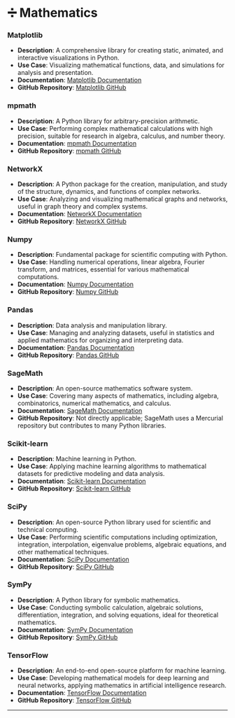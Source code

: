 # ➗ Mathematics

### Matplotlib

* **Description**: A comprehensive library for creating static, animated, and interactive visualizations in Python.
* **Use Case**: Visualizing mathematical functions, data, and simulations for analysis and presentation.
* **Documentation**: [Matplotlib Documentation](https://matplotlib.org/)
* **GitHub Repository**: [Matplotlib GitHub](https://github.com/matplotlib/matplotlib)

### mpmath

* **Description**: A Python library for arbitrary-precision arithmetic.
* **Use Case**: Performing complex mathematical calculations with high precision, suitable for research in algebra, calculus, and number theory.
* **Documentation**: [mpmath Documentation](http://mpmath.org/)
* **GitHub Repository**: [mpmath GitHub](https://github.com/fredrik-johansson/mpmath)

### NetworkX

* **Description**: A Python package for the creation, manipulation, and study of the structure, dynamics, and functions of complex networks.
* **Use Case**: Analyzing and visualizing mathematical graphs and networks, useful in graph theory and complex systems.
* **Documentation**: [NetworkX Documentation](https://networkx.org/)
* **GitHub Repository**: [NetworkX GitHub](https://github.com/networkx/networkx)

### Numpy

* **Description**: Fundamental package for scientific computing with Python.
* **Use Case**: Handling numerical operations, linear algebra, Fourier transform, and matrices, essential for various mathematical computations.
* **Documentation**: [Numpy Documentation](https://numpy.org/doc/)
* **GitHub Repository**: [Numpy GitHub](https://github.com/numpy/numpy)

### Pandas

* **Description**: Data analysis and manipulation library.
* **Use Case**: Managing and analyzing datasets, useful in statistics and applied mathematics for organizing and interpreting data.
* **Documentation**: [Pandas Documentation](https://pandas.pydata.org/)
* **GitHub Repository**: [Pandas GitHub](https://github.com/pandas-dev/pandas)

### SageMath

* **Description**: An open-source mathematics software system.
* **Use Case**: Covering many aspects of mathematics, including algebra, combinatorics, numerical mathematics, and calculus.
* **Documentation**: [SageMath Documentation](https://www.sagemath.org/)
* **GitHub Repository**: Not directly applicable; SageMath uses a Mercurial repository but contributes to many Python libraries.

### Scikit-learn

* **Description**: Machine learning in Python.
* **Use Case**: Applying machine learning algorithms to mathematical datasets for predictive modeling and data analysis.
* **Documentation**: [Scikit-learn Documentation](https://scikit-learn.org/stable/)
* **GitHub Repository**: [Scikit-learn GitHub](https://github.com/scikit-learn/scikit-learn)

### SciPy

* **Description**: An open-source Python library used for scientific and technical computing.
* **Use Case**: Performing scientific computations including optimization, integration, interpolation, eigenvalue problems, algebraic equations, and other mathematical techniques.
* **Documentation**: [SciPy Documentation](https://www.scipy.org/)
* **GitHub Repository**: [SciPy GitHub](https://github.com/scipy/scipy)

### SymPy

* **Description**: A Python library for symbolic mathematics.
* **Use Case**: Conducting symbolic calculation, algebraic solutions, differentiation, integration, and solving equations, ideal for theoretical mathematics.
* **Documentation**: [SymPy Documentation](https://www.sympy.org/)
* **GitHub Repository**: [SymPy GitHub](https://github.com/sympy/sympy)

### TensorFlow

* **Description**: An end-to-end open-source platform for machine learning.
* **Use Case**: Developing mathematical models for deep learning and neural networks, applying mathematics in artificial intelligence research.
* **Documentation**: [TensorFlow Documentation](https://www.tensorflow.org/overview)
* **GitHub Repository**: [TensorFlow GitHub](https://github.com/tensorflow/tensorflow)

***

